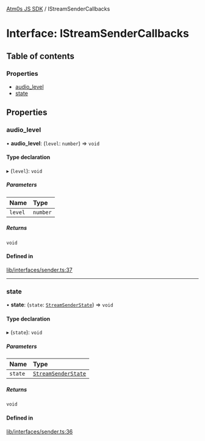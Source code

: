[Atm0s JS SDK](../README.md) / IStreamSenderCallbacks

# Interface: IStreamSenderCallbacks

## Table of contents

### Properties

- [audio\_level](IStreamSenderCallbacks.md#audio_level)
- [state](IStreamSenderCallbacks.md#state)

## Properties

### audio\_level

• **audio\_level**: (`level`: `number`) => `void`

#### Type declaration

▸ (`level`): `void`

##### Parameters

| Name | Type |
| :------ | :------ |
| `level` | `number` |

##### Returns

`void`

#### Defined in

[lib/interfaces/sender.ts:37](https://github.com/8xFF/media-sdk-js/blob/d289714/src/lib/interfaces/sender.ts#L37)

___

### state

• **state**: (`state`: [`StreamSenderState`](../enums/StreamSenderState.md)) => `void`

#### Type declaration

▸ (`state`): `void`

##### Parameters

| Name | Type |
| :------ | :------ |
| `state` | [`StreamSenderState`](../enums/StreamSenderState.md) |

##### Returns

`void`

#### Defined in

[lib/interfaces/sender.ts:36](https://github.com/8xFF/media-sdk-js/blob/d289714/src/lib/interfaces/sender.ts#L36)
